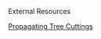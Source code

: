External Resources

[Propagating Tree Cuttings](https://www.gardeningknowhow.com/ornamental/trees/tgen/planting-trees-from-twigs.htm)
